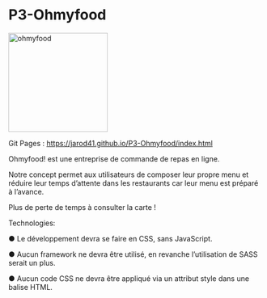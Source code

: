 # P3-Ohmyfood
<img width="196" alt="ohmyfood" src="https://user-images.githubusercontent.com/67756654/195329980-58225fbb-61fc-433d-9149-3da1dce28596.png">

Git Pages : https://jarod41.github.io/P3-Ohmyfood/index.html

Ohmyfood! est une entreprise de commande de repas en ligne.

Notre concept permet aux utilisateurs de composer leur propre menu et réduire leur temps d’attente dans les restaurants car leur menu est préparé à l’avance.

Plus de perte de temps à consulter la carte !

Technologies:

● Le développement devra se faire en CSS, sans JavaScript.

● Aucun framework ne devra être utilisé, en revanche l’utilisation de SASS serait un plus.

● Aucun code CSS ne devra être appliqué via un attribut style dans une balise HTML.
